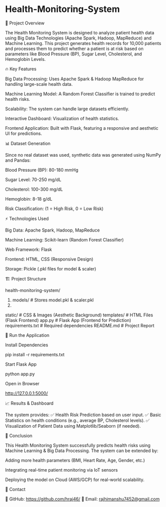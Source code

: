 # Health-Monitoring-System
📌 Project Overview

The Health Monitoring System is designed to analyze patient health data using Big Data Technologies (Apache Spark, Hadoop, MapReduce) and Machine Learning. This project generates health records for 10,000 patients and processes them to predict whether a patient is at risk based on parameters like Blood Pressure (BP), Sugar Level, Cholesterol, and Hemoglobin Levels.

🔥 Key Features

Big Data Processing: Uses Apache Spark & Hadoop MapReduce for handling large-scale health data.

Machine Learning Model: A Random Forest Classifier is trained to predict health risks.

Scalability: The system can handle large datasets efficiently.

Interactive Dashboard: Visualization of health statistics.

Frontend Application: Built with Flask, featuring a responsive and aesthetic UI for predictions.

📊 Dataset Generation

Since no real dataset was used, synthetic data was generated using NumPy and Pandas:

Blood Pressure (BP): 80-180 mmHg

Sugar Level: 70-250 mg/dL

Cholesterol: 100-300 mg/dL

Hemoglobin: 8-18 g/dL

Risk Classification: (1 = High Risk, 0 = Low Risk)

⚡ Technologies Used

Big Data: Apache Spark, Hadoop, MapReduce

Machine Learning: Scikit-learn (Random Forest Classifier)

Web Framework: Flask

Frontend: HTML, CSS (Responsive Design)

Storage: Pickle (.pkl files for model & scaler)

🏗️ Project Structure

health-monitoring-system/
1) models/               # Stores model.pkl & scaler.pkl
2) 
static/               # CSS & Images (Aesthetic Background)
templates/            # HTML Files (Flask Frontend)
app.py                # Flask App (Frontend for Prediction)
requirements.txt      # Required dependencies
README.md             # Project Report

🚀 Run the Application

Install Dependencies

pip install -r requirements.txt

Start Flask App

python app.py

Open in Browser

http://127.0.0.1:5000/

📈 Results & Dashboard

The system provides: ✅ Health Risk Prediction based on user input. ✅ Basic Statistics on health conditions (e.g., average BP, Cholesterol levels). ✅ Visualization of Patient Data using Matplotlib/Seaborn (if needed).

📜 Conclusion

This Health Monitoring System successfully predicts health risks using Machine Learning & Big Data Processing. The system can be extended by:

Adding more health parameters (BMI, Heart Rate, Age, Gender, etc.)

Integrating real-time patient monitoring via IoT sensors

Deploying the model on Cloud (AWS/GCP) for real-world scalability.

📩 Contact

🔹 GitHub: https://github.com/hraj46/ 🔹 Email: rajhimanshu7452@gmail.com

